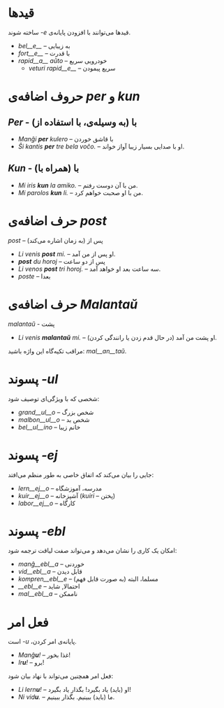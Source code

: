# قیدها

قیدها می‌توانند با افزودن پایانه‌ی *<span dir="ltr">-e</span>* ساخته شوند.

- *bel__e__*   – به زیبایی
- *fort__e__*  – با قدرت
- *rapid__a__ aŭto*   – خودرویی سریع
	- *veturi rapid__e__*   – سریع پیمودن


# حروف اضافه‌ی *per* و *kun*

## *Per* - با (به وسیله‌ی، با استفاده از)

- *Manĝi __per__ kulero* – با قاشق خوردن
- *<span dir="ltr">Ŝi kantis <b>per</b> tre bela voĉo.</span>* – او با صدایی بسیار زیبا آواز خواند.
 
## *Kun* - با (همراه با)        

- *<span dir="ltr">Mi iris <b>kun</b> la amiko.</span>*    – من با آن دوست رفتم.
- *<span dir="ltr">Mi parolos <b>kun</b> li.</span>*       – من با او صحبت خواهم کرد.



# حرف اضافه‌ی *post*

*post* – پس از (به زمان اشاره می‌کند)

- *<span dir="ltr">Li venis <b>post</b> mi.</span>*   – او پس از من آمد.
- *__post__ du horoj* – پس از دو ساعت
- *<span dir="ltr">Li venos <b>post</b> tri horoj.</span>* – سه ساعت بعد او خواهد آمد.
- *poste* – بعدا

# حرف اضافه‌ی *Malantaŭ*

*malantaŭ* - پشت

- *<span dir="ltr">Li venis <b>malantaŭ</b> mi.</span>* – او پشت من آمد (در حال قدم زدن یا رانندگی کردن).

مراقب تکیه‌گاه این واژه باشید: *mal__an__taŭ*.
 
# پسوند *-ul*

شخصی که با ویژگی‌ای توصیف شود:

- *grand__ul__o*  – شخص بزرگ
- *malbon__ul__o* – شخص بد
- *bel__ul__ino*  – خانم زیبا

 

# پسوند *-ej*

جایی را بیان می‌کند که اتفاق خاصی به طور منظم می‌افتد:

- *lern__ej__o*  – مدرسه، آموزشگاه
- *kuir__ej__o*  – آشپزخانه (*kuiri* – پختن)
- *labor__ej__o* – کارگاه
 

# پسوند *-ebl*

امکان یک کاری را نشان می‌دهد و می‌تواند صفت لیاقت ترجمه شود:

- *manĝ__ebl__a* – خوردنی
- *vid__ebl__a* – قابل دیدن
- *kompren__ebl__e* – مسلما، البته (به صورت قابل فهم)
- *__ebl__e* – احتمالا, شاید
- *mal__ebl__a* – ناممکن


# فعل امر

پایانه‌ی امر کردن، *<span dir="ltr">-u</span>* است.

- *<span dir="ltr">Manĝ<b>u</b>!</span>*   – غذا بخور!
- *<span dir="ltr">Ir<b>u</b>!</span>*   – برو!

فعل امر همچنین می‌تواند با نهاد بیان شود:

- *<span dir="ltr">Li lern<b>u</b>!</span>* – او (باید) یاد بگیرد! بگذار یاد بگیرد!
- *<span dir="ltr">Ni vid<b>u</b>.</span>*  – ما (باید) ببینیم. بگذار ببینیم.
 
